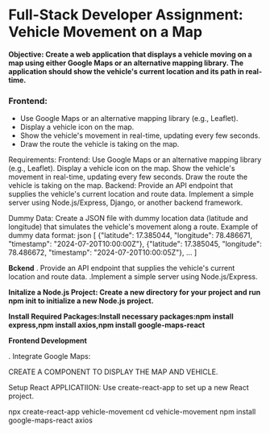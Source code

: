# Full-Stack Developer Assignment: Vehicle Movement on a Map

**Objective:
Create a web application that displays a vehicle moving on a map using either Google Maps or an alternative mapping library. The application should show the vehicle's current location and its path in real-time.**

### Frontend:

- Use Google Maps or an alternative mapping library (e.g., Leaflet).
- Display a vehicle icon on the map.
- Show the vehicle's movement in real-time, updating every few seconds.
- Draw the route the vehicle is taking on the map.

Requirements:
Frontend:
Use Google Maps or an alternative mapping library (e.g., Leaflet).
Display a vehicle icon on the map.
Show the vehicle's movement in real-time, updating every few seconds.
Draw the route the vehicle is taking on the map.
Backend:
Provide an API endpoint that supplies the vehicle's current location and route data.
Implement a simple server using Node.js/Express, Django, or another backend framework.

Dummy Data:
Create a JSON file with dummy location data (latitude and longitude) that simulates the vehicle's movement along a route.
Example of dummy data format:
json
[
  {"latitude": 17.385044, "longitude": 78.486671, "timestamp": "2024-07-20T10:00:00Z"},
  {"latitude": 17.385045, "longitude": 78.486672, "timestamp": "2024-07-20T10:00:05Z"},
  ...
]





**Bckend**
. Provide an API endpoint that supplies the vehicle's current location and route data.
.Implement a simple server using Node.js/Express.

**Initalize a Node.js Project: Create a new directory for your project and run npm init to initialize a new Node.js project.**

**Install Required Packages:Install necessary packages:npm install express,npm install axios,npm install google-maps-react**

**Frontend Development**

. Integrate Google Maps:

CREATE A COMPONENT TO DISPLAY THE MAP AND VEHICLE.

Setup React APPLICATIION:
Use create-react-app to set up a new React project.

npx create-react-app vehicle-movement
cd vehicle-movement
npm install google-maps-react axios
